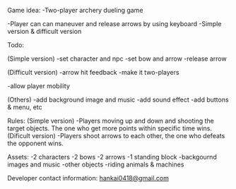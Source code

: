
Game idea: 
-Two-player archery dueling game
<!-- -Player can can maneuver, adjust arrow power and angle, and release arrows by using keyboard & mouse. -->
-Player can can maneuver and release arrows by using keyboard
-Simple version & difficult version

Todo:

(Simple version)
-set character and npc
-set bow and arrow
-release arrow
<!-- -adjust arrow angle -->

(Difficult version)
-arrow hit feedback
-make it two-players
<!-- -adjust arrow power
-add visual display of arrow angle and power -->
-allow player mobility 

(Others)
-add background image and music
-add sound effect
-add buttons & menu, etc

Rules:
(Simple version)
-Players moving up and down and shooting the target objects. The one who get more points within specific time wins.
(Dificult version)
-Players shoot arrows to each other, the one who defeats the opponent wins.

Assets:
-2 characters
-2 bows
-2 arrows
-1 standing block
-backgournd images and music
-other objects
-riding animals & machines



Developer contact information:
hankai0418@gmail.com